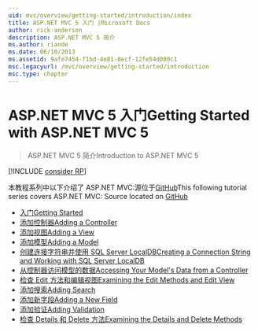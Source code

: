 ```yaml
---
uid: mvc/overview/getting-started/introduction/index
title: ASP.NET MVC 5 入门 |Microsoft Docs
author: rick-anderson
description: ASP.NET MVC 5 简介
ms.author: riande
ms.date: 06/10/2013
ms.assetid: 9afe7454-f1bd-4e81-8ecf-12fe54d080c1
msc.legacyurl: /mvc/overview/getting-started/introduction
msc.type: chapter
---
```

<a name="getting-started-with-aspnet-mvc-5"></a><span data-ttu-id="95a9e-103">ASP.NET MVC 5 入门</span><span class="sxs-lookup"><span data-stu-id="95a9e-103">Getting Started with ASP.NET MVC 5</span></span>
====================
> <span data-ttu-id="95a9e-104">ASP.NET MVC 5 简介</span><span class="sxs-lookup"><span data-stu-id="95a9e-104">Introduction to ASP.NET MVC 5</span></span>

[!INCLUDE [consider RP](../../../../includes/razor.md)]

<span data-ttu-id="95a9e-105">本教程系列中以下介绍了 ASP.NET MVC:源位于[GitHub](https://github.com/aspnet/AspNetDocs/tree/master/aspnet/mvc/overview/getting-started/introduction/sample/MvcMovie/MvcMovie)</span><span class="sxs-lookup"><span data-stu-id="95a9e-105">This following tutorial series covers ASP.NET MVC: Source located on [GitHub](https://github.com/aspnet/AspNetDocs/tree/master/aspnet/mvc/overview/getting-started/introduction/sample/MvcMovie/MvcMovie)</span></span>

- [<span data-ttu-id="95a9e-106">入门</span><span class="sxs-lookup"><span data-stu-id="95a9e-106">Getting Started</span></span>](getting-started.md)
- [<span data-ttu-id="95a9e-107">添加控制器</span><span class="sxs-lookup"><span data-stu-id="95a9e-107">Adding a Controller</span></span>](adding-a-controller.md)
- [<span data-ttu-id="95a9e-108">添加视图</span><span class="sxs-lookup"><span data-stu-id="95a9e-108">Adding a View</span></span>](adding-a-view.md)
- [<span data-ttu-id="95a9e-109">添加模型</span><span class="sxs-lookup"><span data-stu-id="95a9e-109">Adding a Model</span></span>](adding-a-model.md)
- [<span data-ttu-id="95a9e-110">创建连接字符串并使用 SQL Server LocalDB</span><span class="sxs-lookup"><span data-stu-id="95a9e-110">Creating a Connection String and Working with SQL Server LocalDB</span></span>](creating-a-connection-string.md)
- [<span data-ttu-id="95a9e-111">从控制器访问模型的数据</span><span class="sxs-lookup"><span data-stu-id="95a9e-111">Accessing Your Model's Data from a Controller</span></span>](accessing-your-models-data-from-a-controller.md)
- [<span data-ttu-id="95a9e-112">检查 Edit 方法和编辑视图</span><span class="sxs-lookup"><span data-stu-id="95a9e-112">Examining the Edit Methods and Edit View</span></span>](examining-the-edit-methods-and-edit-view.md)
- [<span data-ttu-id="95a9e-113">添加搜索</span><span class="sxs-lookup"><span data-stu-id="95a9e-113">Adding Search</span></span>](adding-search.md)
- [<span data-ttu-id="95a9e-114">添加新字段</span><span class="sxs-lookup"><span data-stu-id="95a9e-114">Adding a New Field</span></span>](adding-a-new-field.md)
- [<span data-ttu-id="95a9e-115">添加验证</span><span class="sxs-lookup"><span data-stu-id="95a9e-115">Adding Validation</span></span>](adding-validation.md)
- [<span data-ttu-id="95a9e-116">检查 Details 和 Delete 方法</span><span class="sxs-lookup"><span data-stu-id="95a9e-116">Examining the Details and Delete Methods</span></span>](examining-the-details-and-delete-methods.md)
